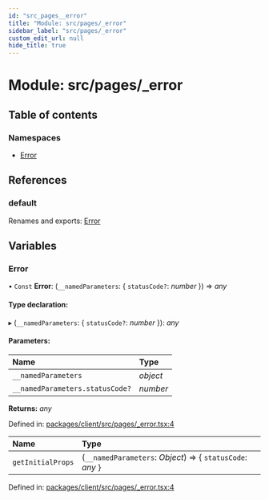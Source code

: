 ```yaml
---
id: "src_pages__error"
title: "Module: src/pages/_error"
sidebar_label: "src/pages/_error"
custom_edit_url: null
hide_title: true
---
```


# Module: src/pages/\_error

## Table of contents

### Namespaces

- [Error](src_pages__error.error.md)

## References

### default

Renames and exports: [Error](src_pages__error.md#error)

## Variables

### Error

• `Const` **Error**: (`__namedParameters`: { `statusCode?`: *number*  }) => *any*

#### Type declaration:

▸ (`__namedParameters`: { `statusCode?`: *number*  }): *any*

#### Parameters:

| Name | Type |
| :------ | :------ |
| `__namedParameters` | *object* |
| `__namedParameters.statusCode?` | *number* |

**Returns:** *any*

Defined in: [packages/client/src/pages/_error.tsx:4](https://github.com/xr3ngine/xr3ngine/blob/7e8e151f1/packages/client/src/pages/_error.tsx#L4)

| Name | Type |
| :------ | :------ |
| `getInitialProps` | (`__namedParameters`: *Object*) => { `statusCode`: *any*  } |

Defined in: [packages/client/src/pages/_error.tsx:4](https://github.com/xr3ngine/xr3ngine/blob/7e8e151f1/packages/client/src/pages/_error.tsx#L4)
